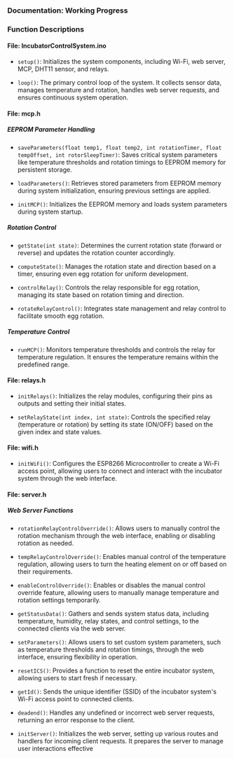 ### Documentation: Working Progress


### Function Descriptions

#### File: IncubatorControlSystem.ino

- `setup()`: Initializes the system components, including Wi-Fi, web server, MCP, DHT11 sensor, and relays.

- `loop()`: The primary control loop of the system. It collects sensor data, manages temperature and rotation, handles web server requests, and ensures continuous system operation.

#### File: mcp.h

##### EEPROM Parameter Handling

- `saveParameters(float temp1, float temp2, int rotationTimer, float tempOffset, int rotorSleepTimer)`: Saves critical system parameters like temperature thresholds and rotation timings to EEPROM memory for persistent storage.

- `loadParameters()`: Retrieves stored parameters from EEPROM memory during system initialization, ensuring previous settings are applied.

- `initMCP()`: Initializes the EEPROM memory and loads system parameters during system startup.

##### Rotation Control

- `getState(int state)`: Determines the current rotation state (forward or reverse) and updates the rotation counter accordingly.

- `computeState()`: Manages the rotation state and direction based on a timer, ensuring even egg rotation for uniform development.

- `controlRelay()`: Controls the relay responsible for egg rotation, managing its state based on rotation timing and direction.

- `rotateRelayControl()`: Integrates state management and relay control to facilitate smooth egg rotation.

##### Temperature Control

- `runMCP()`: Monitors temperature thresholds and controls the relay for temperature regulation. It ensures the temperature remains within the predefined range.

#### File: relays.h

- `initRelays()`: Initializes the relay modules, configuring their pins as outputs and setting their initial states.

- `setRelayState(int index, int state)`: Controls the specified relay (temperature or rotation) by setting its state (ON/OFF) based on the given index and state values.

#### File: wifi.h

- `initWiFi()`: Configures the ESP8266 Microcontroller to create a Wi-Fi access point, allowing users to connect and interact with the incubator system through the web interface.

#### File: server.h

##### Web Server Functions

- `rotationRelayControlOverride()`: Allows users to manually control the rotation mechanism through the web interface, enabling or disabling rotation as needed.

- `tempRelayControlOverride()`: Enables manual control of the temperature regulation, allowing users to turn the heating element on or off based on their requirements.

- `enableControlOverride()`: Enables or disables the manual control override feature, allowing users to manually manage temperature and rotation settings temporarily.

- `getStatusData()`: Gathers and sends system status data, including temperature, humidity, relay states, and control settings, to the connected clients via the web server.

- `setParameters()`: Allows users to set custom system parameters, such as temperature thresholds and rotation timings, through the web interface, ensuring flexibility in operation.

- `resetICS()`: Provides a function to reset the entire incubator system, allowing users to start fresh if necessary.

- `getId()`: Sends the unique identifier (SSID) of the incubator system's Wi-Fi access point to connected clients.

- `deadend()`: Handles any undefined or incorrect web server requests, returning an error response to the client.

- `initServer()`: Initializes the web server, setting up various routes and handlers for incoming client requests. It prepares the server to manage user interactions effective
